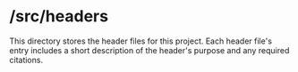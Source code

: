 # /src/headers

This directory stores the header files for this project. Each header file's entry includes a short description of the header's purpose and any required citations.


